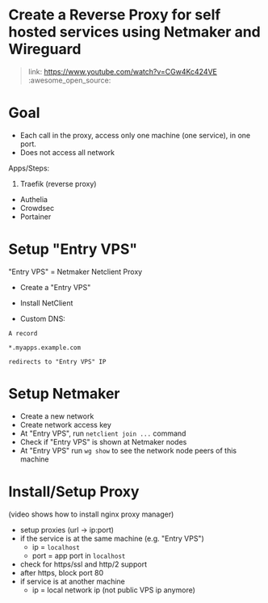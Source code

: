 # Create a Reverse Proxy for self hosted services using Netmaker and Wireguard
> link: https://www.youtube.com/watch?v=CGw4Kc424VE
> :awesome_open_source:

# Goal

<draw></draw>

- Each call in the proxy, access only one machine (one service), in one port.
- Does not access all network

Apps/Steps:

1. Traefik (reverse proxy)
- Authelia
- Crowdsec
- Portainer

# Setup "Entry VPS"

"Entry VPS" = Netmaker Netclient Proxy

- Create a "Entry VPS"
- Install NetClient

- Custom DNS:

```
A record

*.myapps.example.com

redirects to "Entry VPS" IP
```

# Setup Netmaker

- Create a new network
- Create network access key
- At "Entry VPS", run `netclient join ...` command
- Check if "Entry VPS" is shown at Netmaker nodes
- At "Entry VPS" run `wg show` to see the network node peers of this machine

# Install/Setup Proxy

(video shows how to install nginx proxy manager)

- setup proxies (url -> ip:port)
- if the service is at the same machine (e.g. "Entry VPS")
  - ip = `localhost`
  - port = app port in `localhost`
- check for https/ssl and http/2 support
- after https, block port 80
- if service is at another machine
  - ip = local network ip (not public VPS ip anymore)

